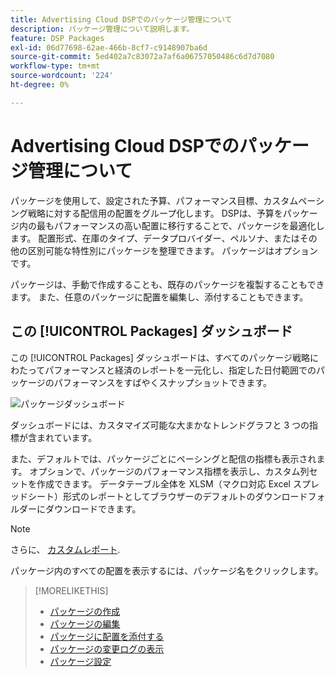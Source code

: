 ```yaml
---
title: Advertising Cloud DSPでのパッケージ管理について
description: パッケージ管理について説明します。
feature: DSP Packages
exl-id: 06d77698-62ae-466b-8cf7-c9148907ba6d
source-git-commit: 5ed402a7c83072a7af6a06757050486c6d7d7080
workflow-type: tm+mt
source-wordcount: '224'
ht-degree: 0%

---
```


# Advertising Cloud DSPでのパッケージ管理について

パッケージを使用して、設定された予算、パフォーマンス目標、カスタムペーシング戦略に対する配信用の配置をグループ化します。 DSPは、予算をパッケージ内の最もパフォーマンスの高い配置に移行することで、パッケージを最適化します。 配置形式、在庫のタイプ、データプロバイダー、ペルソナ、またはその他の区別可能な特性別にパッケージを整理できます。 パッケージはオプションです。

パッケージは、手動で作成することも、既存のパッケージを複製することもできます。 また、任意のパッケージに配置を編集し、添付することもできます。

## この [!UICONTROL Packages] ダッシュボード

この [!UICONTROL Packages] ダッシュボードは、すべてのパッケージ戦略にわたってパフォーマンスと経済のレポートを一元化し、指定した日付範囲でのパッケージのパフォーマンスをすばやくスナップショットできます。

![パッケージダッシュボード](/help/dsp/assets/package-dashboard.png)

ダッシュボードには、カスタマイズ可能な大まかなトレンドグラフと 3 つの指標が含まれています。

また、デフォルトでは、パッケージごとにペーシングと配信の指標も表示されます。 オプションで、パッケージのパフォーマンス指標を表示し、カスタム列セットを作成できます。 データテーブル全体を XLSM（マクロ対応 Excel スプレッドシート）形式のレポートとしてブラウザーのデフォルトのダウンロードフォルダーにダウンロードできます。

>[!NOTE]
>
>さらに、 [カスタムレポート](/help/dsp/reports/report-about.md).

パッケージ内のすべての配置を表示するには、パッケージ名をクリックします。

>[!MORELIKETHIS]
>
>* [パッケージの作成](package-create.md)
>* [パッケージの編集](package-edit.md)
>* [パッケージに配置を添付する](package-attach-placement.md)
>* [パッケージの変更ログの表示](package-change-log.md)
>* [パッケージ設定](package-settings.md)

